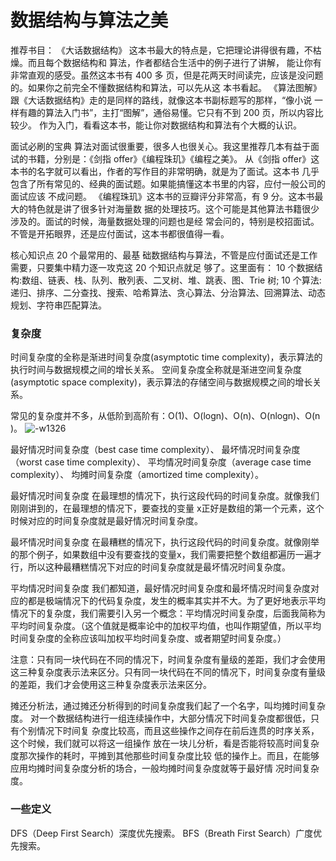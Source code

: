 # 数据结构与算法之美


推荐书目：
《大话数据结构》 这本书最大的特点是，它把理论讲得很有趣，不枯燥。而且每个数据结构和
算法，作者都结合生活中的例子进行了讲解， 能让你有非常直观的感受。虽然这本书有 400 多
页，但是花两天时间读完，应该是没问题的。如果你之前完全不懂数据结构和算法，可以先从这
本书看起。
《算法图解》 跟《大话数据结构》走的是同样的路线，就像这本书副标题写的那样，“像小说
一样有趣的算法入门书”，主打“图解”，通俗易懂。它只有不到 200 页，所以内容比较少。
作为入门，看看这本书，能让你对数据结构和算法有个大概的认识。


面试必刷的宝典
算法对面试很重要，很多人也很关心。我这里推荐几本有益于面试的书籍，分别是：《剑指
offer》《编程珠玑》《编程之美》。
从《剑指 offer》这本书的名字就可以看出，作者的写作目的非常明确，就是为了面试。这本书
几乎包含了所有常见的、经典的面试题。如果能搞懂这本书里的内容，应付一般公司的面试应该
不成问题。
《编程珠玑》这本书的豆瓣评分非常高，有 9 分。这本书最大的特色就是讲了很多针对海量数
据的处理技巧。这个可能是其他算法书籍很少涉及的。面试的时候，海量数据处理的问题也是经
常会问的，特别是校招面试。不管是开拓眼界，还是应付面试，这本书都很值得一看。


核心知识点
20 个最常用的、最基 础数据结构与算法，不管是应付面试还是工作需要，只要集中精力逐一攻克这 20 个知识点就足 够了。这里面有：
10 个数据结构:数组、链表、栈、队列、散列表、二叉树、堆、跳表、图、Trie 树; 
10 个算法:递归、排序、二分查找、搜索、哈希算法、贪心算法、分治算法、回溯算法、动态 规划、字符串匹配算法。

### 复杂度
时间复杂度的全称是渐进时间复杂度(asymptotic time complexity)，表示算法的执行时间与数据规模之间的增长关系。
空间复杂度全称就是渐进空间复杂度(asymptotic space complexity)，表示算法的存储空间与数据规模之间的增长关系。

常见的复杂度并不多，从低阶到高阶有：O(1)、O(logn)、O(n)、O(nlogn)、O(n )。
![-w1326](media/15951694254614.jpg)


最好情况时间复杂度（best case time complexity）、
最坏情况时间复杂度（worst case time complexity）、
平均情况时间复杂度（average case time complexity）、
均摊时间复杂度（amortized time complexity）。

最好情况时间复杂度
在最理想的情况下，执行这段代码的时间复杂度。就像我们刚刚讲到的，在最理想的情况下，要查找的变量 x正好是数组的第一个元素，这个时候对应的时间复杂度就是最好情况时间复杂度。

最坏情况时间复杂度
在最糟糕的情况下，执行这段代码的时间复杂度。就像刚举的那个例子，如果数组中没有要查找的变量x，我们需要把整个数组都遍历一遍才行，所以这种最糟糕情况下对应的时间复杂度就是最坏情况时间复杂度。

平均情况时间复杂度
我们都知道，最好情况时间复杂度和最坏情况时间复杂度对应的都是极端情况下的代码复杂度，发生的概率其实并不大。为了更好地表示平均情况下的复杂度，我们需要引入另一个概念：平均情况时间复杂度，后面我简称为平均时间复杂度。（这个值就是概率论中的加权平均值，也叫作期望值，所以平均时间复杂度的全称应该叫加权平均时间复杂度、或者期望时间复杂度。）

注意：只有同一块代码在不同的情况下，时间复杂度有量级的差距，我们才会使用这三种复杂度表示法来区分。只有同一块代码在不同的情况下，时间复杂度有量级的差距，我们才会使用这三种复杂度表示法来区分。

摊还分析法，通过摊还分析得到的时间复杂度我们起了一个名字，叫均摊时间复杂度。
对一个数据结构进行一组连续操作中，大部分情况下时间复杂度都很低，只有个别情况下时间复
杂度比较高，而且这些操作之间存在前后连贯的时序关系，这个时候，我们就可以将这一组操作
放在一块儿分析，看是否能将较高时间复杂度那次操作的耗时，平摊到其他那些时间复杂度比较
低的操作上。而且，在能够应用均摊时间复杂度分析的场合，一般均摊时间复杂度就等于最好情
况时间复杂度。


### 一些定义
DFS（Deep First Search）深度优先搜索。
BFS（Breath First Search）广度优先搜索。